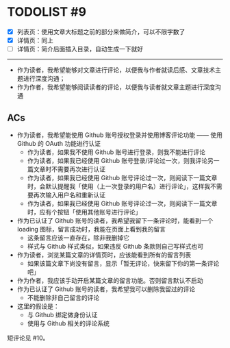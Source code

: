 # TODOLIST #9 

* [x] 列表页：使用文章大标题之前的部分来做简介，可以不限字数了
* [x] 详情页：同上
* [ ] 详情页：简介后面插入目录，自动生成一下就好

---

* 作为读者，我希望能够对文章进行评论，以便我与作者就读后感、文章技术主题进行深度沟通；
* 作为作者，我希望能够阅读读者的评论，以便我与读者就文章主题进行深度沟通

ACs
---

* 作为读者，我希望能使用 Github 账号授权登录并使用博客评论功能 —— 使用 Github 的 OAuth 功能进行认证
  * 作为读者，如果我不使用 Github 账号进行登录，则我不能进行评论
  * 作为读者，如果我已经使用 Github 账号登录/评论过一次，则我评论另一篇文章时不需要再次进行认证
  * 作为读者，如果我已经使用 Github 账号评论过一次，则阅读下一篇文章时，会默认提醒我「使用（上一次登录的用户名）进行评论」，这样我不需要再次输入用户名和重新认证
  * 作为读者，如果我已经使用 Github 账号评论过一次，则阅读下一篇文章时，应有个按钮「使用其他账号进行评论」
* 作为已认证了 Github 账号的读者，我希望我留下一条评论时，能看到一个 loading 图标，留言成功时，我能在页面上看到我的留言
  * 这条留言应该一直存在，除非我删掉它
  * 样式与 Github 样式类似，如果违反 Github 条款则自己写样式也可
* 作为读者，浏览某篇文章的详情页时，应该能看到所有的留言列表
  * 如果该篇文章下尚没有留言，显示「暂无评论，快来留下你的第一条评论吧」
* 作为作者，我应该手动开启某篇文章的留言功能。否则留言默认不启动
* 作为已认证了 Github 账号的读者，我希望我可以删除我留过的评论
  * 不能删除非自己留言的评论
* 这里的假设是：
  * 与 Github 绑定做身份认证
  * 使用与 Github 相关的评论系统


短评论见 #10。
